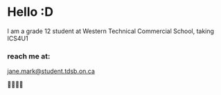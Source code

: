 # Hello :D
I am a grade 12 student at Western Technical Commercial School, taking ICS4U1

### reach me at:
jane.mark@student.tdsb.on.ca

🐻🐻‍❄️🐼
